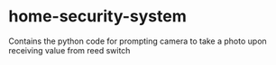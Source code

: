 # home-security-system
Contains the python code for prompting camera to take a photo upon receiving value from reed switch
